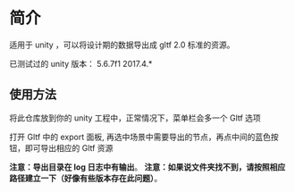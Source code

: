 # 简介

适用于 unity ，可以将设计期的数据导出成 gltf 2.0 标准的资源。

已测试过的 unity 版本：
5.6.7f1
2017.4.*

## 使用方法

将此仓库放到你的 unity 工程中，正常情况下，菜单栏会多一个 Gltf 选项

打开 Gltf 中的 export 面板, 再选中场景中需要导出的节点，再点中间的蓝色按钮，即可导出相应的 Gltf 资源

**注意：导出目录在 log 日志中有输出**。
**注意：如果说文件夹找不到，请按照相应路径建立一下（好像有些版本存在此问题）**。
